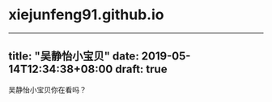 # xiejunfeng91.github.io

---
title: "吴静怡小宝贝"
date: 2019-05-14T12:34:38+08:00
draft: true
---
吴静怡小宝贝你在看吗？
